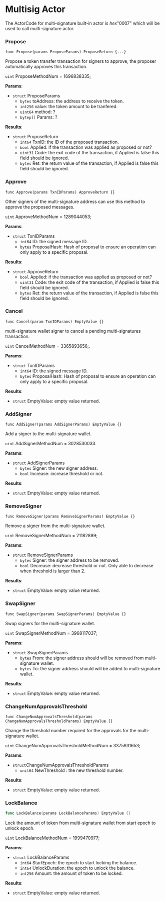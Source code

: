# Multisig Actor

The ActorCode for multi-signature built-in actor is *hex*"0007" which will be used to call multi-signature actor.

### Propose

```solidity
func Propose(params ProposeParams) ProposeReturn {...}
```

Propose a token transfer transaction for signers to approve, the proposer automatically approves this transaction. 

`uint` ProposeMethodNum = 1696838335;

**Params**:

+ `struct` ProposeParams
  + `bytes` toAddress: the address to receive the token.
  + `int256` value: the token amount to be tranfered.
  + `uint64` method: ?
  + `bytep[]` Params: ?

**Results**:

+ `struct` ProposeReturn
  + `int64` TxnID: the ID of the proposed transaction.
  + `bool` Applied: if the transaction was applied as proposed or not?
  + `uint31` Code: the exit code of the transaction, if Applied is false this field should be ignored.
  + `bytes` Ret: the return value of the transaction, if Applied is false this field should be ignored.


### Approve

```
func Approve(params TxnIDParams) ApproveReturn {}
```

Other signers of the multi-signature address can use this method to approve the proposed messages. 

`uint` ApproveMethodNum = 1289044053;

**Params**:

+ `struct` TxnIDParams
  + `int64` ID: the signed message ID.
  + `bytes` ProposalHash: Hash of proposal to ensure an operation can only apply to a specific proposal.


**Results**:

+ `struct` ApproveReturn
  + `bool` Applied: if the transaction was applied as proposed or not?
  + `uint31` Code: the exit code of the transaction, if Applied is false this field should be ignored.
  + `bytes` Ret: the return value of the transaction, if Applied is false this field should be ignored.


### Cancel

```
func Cancel(param TxnIDParams) EmptyValue {}
```

multi-signature wallet signer to cancel a pending multi-signatures transaction.

`uint` CancelMethodNum = 3365893656;.

**Params**:

+ `struct` TxnIDParams
  + `int64` ID: the signed message ID.
  + `bytes` ProposalHash: Hash of proposal to ensure an operation can only apply to a specific proposal.

**Results**:

+ `struct` EmptyValue: empty value returned.

### AddSigner

```
func AddSigner(params AddSignerParams) EmptyValue {}
```

Add a signer to the multi-signature wallet.

`uint` AddSignerMethodNum = 3028530033.

**Params**:

+ `struct` AddSignerParams
  + `bytes` Signer: the new signer address.
  + `bool` Increase: increase threshold or not.


**Results**:

+ `struct` EmptyValue: empty value returned.

### RemoveSigner

```
func RemoveSigner(params RemoveSignerParams) EmptyValue {}
```

Remove a signer from the multi-signature wallet.

`uint` RemoveSignerMethodNum = 21182899;

**Params**:

+ `struct` RemoveSignerParams
  + `bytes` Signer: the signer address to be removed.
  + `bool` Decrease: decrease threshold or not. Only able to decrease when threshold is larger than 2.

**Results**:

+ `struct` EmptyValue: empty value returned.

### SwapSigner

```
func SwapSigner(params SwapSignerParams) EmptyValue {}
```

Swap signers for the multi-signature wallet.

`uint` SwapSignerMethodNum = 3968117037;

**Params**:

+ `struct` SwapSignerParams
  + `bytes` From: the signer address should will be removed from multi-signature wallet.
  + `bytes` To: the signer address should will be added to multi-signature wallet.


**Results**:

+ `struct` EmptyValue: empty value returned.

### ChangeNumApprovalsThreshold

```
func ChangeNumApprovalsThreshold(params ChangeNumApprovalsThresholdParams) EmptyValue {}
```

Change the threshold number required for the approvals for the multi-signature wallet.

`uint` ChangeNumApprovalsThresholdMethodNum = 3375931653;

**Params**:

+ `struct`ChangeNumApprovalsThresholdParams
  + `unit64` NewThreshold : the new threshold number.


**Results**:

+ `struct` EmptyValue: empty value returned.

### LockBalance

```go
func LockBalance(params LockBalanceParams) EmptyValue {}
```

Lock the amount of token from multi-signature wallet from start epoch to unlock epoch.

`uint` LockBalanceMethodNum = 1999470977;

**Params**:

+ `struct` LockBalanceParams
  + `int64` StartEpoch: the epoch to start locking the balance.
  + `int64` UnlockDuration: the epoch to unlock the balance.
  + `int256` Amount: the amount of token to be locked.


**Results**:

+ `struct` EmptyValue: empty value returned.
